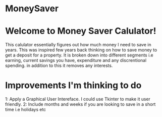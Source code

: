 # MoneySaver

# Welcome to Money Saver Calulator!

This calulator essentially figures out how much money I need to save in years. This was inspired few years back thinking on how to save money to get a deposit for a property.
It is broken down into different segments i.e earning, current savings you have, expenditure and any discrentional spending. 
in addition to this it removes any interests.

# Improvements I'm thinking to do

1: Apply a Graphical User Intereface. I could use Tkinter to make it user friendly.
2: Include months and weeks if you are looking to save in a short time i.e holidays etc 
